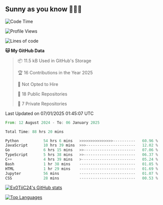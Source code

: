 ## Sunny as you know 🫨🫨👋

<!--START_SECTION:waka-->
![Code Time](http://img.shields.io/badge/Code%20Time-88%20hrs%2044%20mins-blue)

![Profile Views](http://img.shields.io/badge/Profile%20Views-3-blue)

![Lines of code](https://img.shields.io/badge/From%20Hello%20World%20I%27ve%20Written-206.8%20thousand%20lines%20of%20code-blue)

**🐱 My GitHub Data** 

> 📦 11.5 kB Used in GitHub's Storage 
 > 
> 🏆 16 Contributions in the Year 2025
 > 
> 🚫 Not Opted to Hire
 > 
> 📜 18 Public Repositories 
 > 
> 🔑 7 Private Repositories 
 > 

 Last Updated on 07/01/2025 01:45:07 UTC
<!--END_SECTION:waka-->

<!--START_SECTION:code-->

```rust
From: 12 August 2024 - To: 06 January 2025

Total Time: 88 hrs 20 mins

Python           54 hrs 6 mins   >>>>>>>>>>>>>>>----------   60.96 %
JavaScript       10 hrs 39 mins  >>>----------------------   12.02 %
Go               6 hrs 15 mins   >>-----------------------   07.06 %
TypeScript       5 hrs 38 mins   >>-----------------------   06.37 %
C++              4 hrs 39 mins   >------------------------   05.24 %
Bash             1 hr 38 mins    -------------------------   01.85 %
HTML             1 hr 29 mins    -------------------------   01.69 %
Jupyter          56 mins         -------------------------   01.07 %
CSS              28 mins         -------------------------   00.53 %
```

<!--END_SECTION:code-->
<a href="http://www.github.com/Ex0TiiC24"><img src="https://github-readme-stats.vercel.app/api?username=Ex0TiiC24&show_icons=true&hide=&count_private=true&title_color=0891b2&text_color=ffffff&icon_color=0891b2&bg_color=1c1917&hide_border=true&show_icons=true" alt="Ex0TiiC24's GitHub stats" /></a>

<a href="https://github.com/Ex0TiiC24" align="left"><img src="https://github-readme-stats.vercel.app/api/top-langs/?username=Ex0TiiC24&langs_count=10&title_color=0891b2&text_color=ffffff&icon_color=0891b2&bg_color=1c1917&hide_border=true&locale=en&custom_title=Top%20%Languages" alt="Top Languages" /></a>

